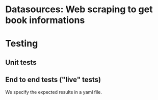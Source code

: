 
# Datasources: Web scraping to get book informations

# Testing

## Unit tests

## End to end tests ("live" tests)

We specify the expected results in a yaml file.
